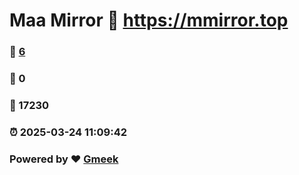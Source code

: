 # Maa Mirror :link: https://mmirror.top 
### :page_facing_up: [6](https://mmirror.top/tag.html) 
### :speech_balloon: 0 
### :hibiscus: 17230 
### :alarm_clock: 2025-03-24 11:09:42 
### Powered by :heart: [Gmeek](https://github.com/Meekdai/Gmeek)
